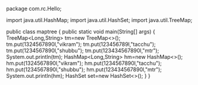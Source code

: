 package com.rc.Hello;

import java.util.HashMap;
import java.util.HashSet;
import java.util.TreeMap;

public class maptree {
    public static void main(String[] args) {
    TreeMap<Long,String> tm=new TreeMap<>();
    tm.put(1324567890l,"vikram");
    tm.put(123456789l,"tacchu");
    tm.put(1234567890l,"shubbu");
    tm.put(123434567890l,"mtr");
    System.out.println(tm);
        HashMap<Long,String> hm=new HashMap<>();
        hm.put(1324567890l,"vikram");
        hm.put(1234567890l,"tacchu");
        hm.put(1234567890l,"shubbu");
        hm.put(123434567890l,"mtr");
        System.out.println(hm);
        HashSet<Long> set=new HashSet<>();
    }
}
